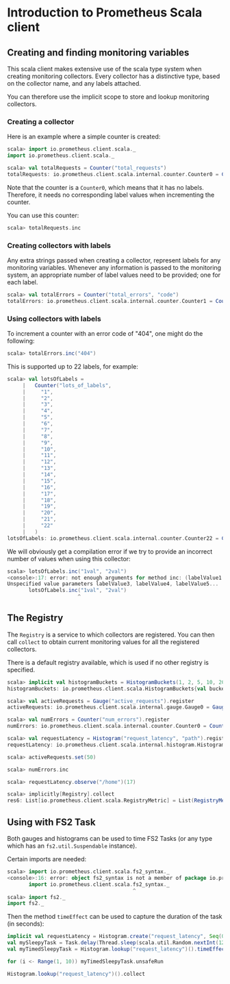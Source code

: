# Introduction to Prometheus Scala client

## Creating and finding monitoring variables

This scala client makes extensive use of the scala type system when
creating monitoring collectors. Every collector has a distinctive
type, based on the collector name, and any labels attached.

You can therefore use the implicit scope to store and lookup
monitoring collectors.

### Creating a collector

Here is an example where a simple counter is created:

```scala
scala> import io.prometheus.client.scala._
import io.prometheus.client.scala._

scala> val totalRequests = Counter("total_requests")
totalRequests: io.prometheus.client.scala.internal.counter.Counter0 = Counter0(total_requests)()
```

Note that the counter is a `Counter0`, which means that it
has no labels. Therefore, it needs no corresponding label values
when incrementing the counter.

You can use this counter:

```scala
scala> totalRequests.inc
```

### Creating collectors with labels

Any extra strings passed when creating a collector, represent
labels for any monitoring variables. Whenever any information is
passed to the monitoring system, an appropriate number of label
values need to be provided; one for each label.

```scala
scala> val totalErrors = Counter("total_errors", "code")
totalErrors: io.prometheus.client.scala.internal.counter.Counter1 = Counter1(total_errors)(code)
```

### Using collectors with labels

To increment a counter with an error code of "404", one might
do the following:

```scala
scala> totalErrors.inc("404")
```

This is supported up to 22 labels, for example:

```scala
scala> val lotsOfLabels =
     |   Counter("lots_of_labels",
     |     "1",
     |     "2",
     |     "3",
     |     "4",
     |     "5",
     |     "6",
     |     "7",
     |     "8",
     |     "9",
     |     "10",
     |     "11",
     |     "12",
     |     "13",
     |     "14",
     |     "15",
     |     "16",
     |     "17",
     |     "18",
     |     "19",
     |     "20",
     |     "21",
     |     "22"
     |   )
lotsOfLabels: io.prometheus.client.scala.internal.counter.Counter22 = Counter22(lots_of_labels)(1,2,3,4,5,6,7,8,9,10,11,12,13,14,15,16,17,18,19,20,21,22)
```

We will obviously get a compilation error if we try to provide an incorrect
number of values when using this collector:

```scala
scala> lotsOfLabels.inc("1val", "2val")
<console>:17: error: not enough arguments for method inc: (labelValue1: String, labelValue2: String, labelValue3: String, labelValue4: String, labelValue5: String, labelValue6: String, labelValue7: String, labelValue8: String, labelValue9: String, labelValue10: String, labelValue11: String, labelValue12: String, labelValue13: String, labelValue14: String, labelValue15: String, labelValue16: String, labelValue17: String, labelValue18: String, labelValue19: String, labelValue20: String, labelValue21: String, labelValue22: String)Unit.
Unspecified value parameters labelValue3, labelValue4, labelValue5...
       lotsOfLabels.inc("1val", "2val")
                       ^
```

## The Registry

The `Registry` is a service to which collectors are registered. You can
then call `collect` to obtain current monitoring values for all the
registered collectors.

There is a default registry available, which is used if no other registry
is specified.

```scala
scala> implicit val histogramBuckets = HistogramBuckets(1, 2, 5, 10, 20, 50, 100)
histogramBuckets: io.prometheus.client.scala.HistogramBuckets{val buckets: List[Double]} = io.prometheus.client.scala.HistogramBuckets$$anon$1@a6cee17

scala> val activeRequests = Gauge("active_requests").register
activeRequests: io.prometheus.client.scala.internal.gauge.Gauge0 = Gauge0(active_requests)()

scala> val numErrors = Counter("num_errors").register
numErrors: io.prometheus.client.scala.internal.counter.Counter0 = Counter0(num_errors)()

scala> val requestLatency = Histogram("request_latency", "path").register
requestLatency: io.prometheus.client.scala.internal.histogram.Histogram1 = Histogram1(request_latency, List(1.0, 2.0, 5.0, 10.0, 20.0, 50.0, 100.0, Infinity))(path)

scala> activeRequests.set(50)

scala> numErrors.inc

scala> requestLatency.observe("/home")(17)

scala> implicitly[Registry].collect
res6: List[io.prometheus.client.scala.RegistryMetric] = List(RegistryMetric(active_requests,List(),50.0), RegistryMetric(num_errors,List(),1.0), RegistryMetric(request_latency_total,List((path,/home)),17.0), RegistryMetric(request_latency_sum,List((path,/home)),1.0), RegistryMetric(request_latency_bucket,List((le,1.0), (path,/home)),0.0), RegistryMetric(request_latency_bucket,List((le,2.0), (path,/home)),0.0), RegistryMetric(request_latency_bucket,List((le,5.0), (path,/home)),0.0), RegistryMetric(request_latency_bucket,List((le,10.0), (path,/home)),0.0), RegistryMetric(request_latency_bucket,List((le,20.0), (path,/home)),1.0), RegistryMetric(request_latency_bucket,List((le,50.0), (path,/home)),1.0), RegistryMetric(request_latency_bucket,List((le,100.0), (path,/home)),1.0), RegistryMetri...
```

## Using with FS2 Task

Both gauges and histograms can be used to time FS2 Tasks (or any type which has an `fs2.util.Suspendable` instance).

Certain imports are needed:

```scala
scala> import io.prometheus.client.scala.fs2_syntax._
<console>:16: error: object fs2_syntax is not a member of package io.prometheus.client.scala
       import io.prometheus.client.scala.fs2_syntax._
                                         ^
scala> import fs2._
import fs2._
```

Then the method `timeEffect` can be used to capture the duration of the task (in seconds):

```scala
implicit val requestLatency = Histogram.create("request_latency", Seq(0.02, 0.05, 0.1, 0.2, 0.5, 1.0))()
val mySleepyTask = Task.delay(Thread.sleep(scala.util.Random.nextInt(1200)))
val myTimedSleepyTask = Histogram.lookup("request_latency")().timeEffect(mySleepyTask)

for (i <- Range(1, 10)) myTimedSleepyTask.unsafeRun

Histogram.lookup("request_latency")().collect
```
